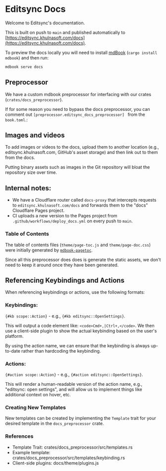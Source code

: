 # Editsync Docs

Welcome to Editsync's documentation.

This is built on push to `main` and published automatically to [https://editsync.khulnasoft.com/docs](https://editsync.khulnasoft.com/docs).

To preview the docs locally you will need to install [mdBook](https://rust-lang.github.io/mdBook/) (`cargo install mdbook`) and then run:

```sh
mdbook serve docs
```

## Preprocessor

We have a custom mdbook preprocessor for interfacing with our crates (`crates/docs_preprocessor`).

If for some reason you need to bypass the docs preprocessor, you can comment out `[preprocessor.editsync_docs_preprocessor]
` from the `book.toml`.:

## Images and videos

To add images or videos to the docs, upload them to another location (e.g., editsync.khulnasoft.com, GitHub's asset storage) and then link out to them from the docs.

Putting binary assets such as images in the Git repository will bloat the repository size over time.

## Internal notes:

- We have a Cloudflare router called `docs-proxy` that intercepts requests to `editsync.khulnasoft.com/docs` and forwards them to the "docs" Cloudflare Pages project.
- CI uploads a new version to the Pages project from `.github/workflows/deploy_docs.yml` on every push to `main`.

### Table of Contents

The table of contents files (`theme/page-toc.js` and `theme/page-doc.css`) were initially generated by [`mdbook-pagetoc`](https://crates.io/crates/mdbook-pagetoc).

Since all this preprocessor does does is generate the static assets, we don't need to keep it around once they have been generated.

## Referencing Keybindings and Actions

When referencing keybindings or actions, use the following formats:

### Keybindings:

`{#kb scope::Action}` - e.g., `{#kb editsync::OpenSettings}`.

This will output a code element like: `<code>Cmd+,|Ctrl+,</code>`. We then use a client-side plugin to show the actual keybinding based on the user's platform.

By using the action name, we can ensure that the keybinding is always up-to-date rather than hardcoding the keybinding.

### Actions:

`{#action scope::Action}` - e.g., `{#action editsync::OpenSettings}`.

This will render a human-readable version of the action name, e.g., "editsync: open settings", and will allow us to implement things like additional context on hover, etc.

### Creating New Templates

New templates can be created by implementing the `Template` trait for your desired template in the `docs_preprocessor` crate.

### References

- Template Trait: crates/docs_preprocessor/src/templates.rs
- Example template: crates/docs_preprocessor/src/templates/keybinding.rs
- Client-side plugins: docs/theme/plugins.js
